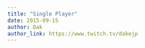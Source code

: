 ```yaml
---
title: "Single Player"
date: 2015-09-15
author: Dak
author_link: https://www.twitch.tv/dakejp
---
```


